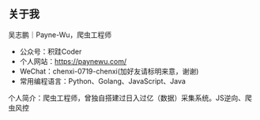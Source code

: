 ## 关于我

吴志鹏｜Payne-Wu，爬虫工程师

- 公众号：积跬Coder
- 个人网站：https://paynewu.com/
- WeChat：chenxi-0719-chenxi(加好友请标明来意，谢谢)
- 常用编程语言：Python、Golang、JavaScript、Java

个人简介：爬虫工程师，曾独自搭建过日入过亿（数据）采集系统。JS逆向、爬虫风控
